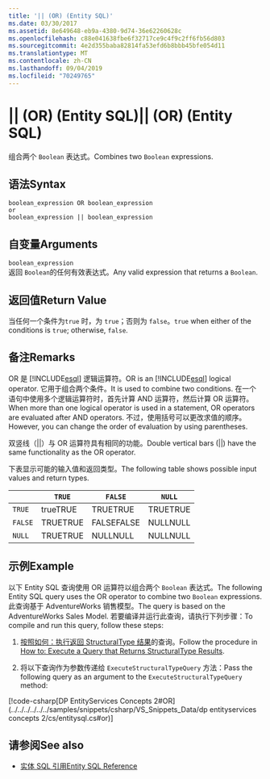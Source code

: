 ```yaml
---
title: '|| (OR) (Entity SQL)'
ms.date: 03/30/2017
ms.assetid: 8e649648-eb9a-4380-9d74-36e62260628c
ms.openlocfilehash: c88e041638fbe6f32717ce9c4f9c2ff6fb56d803
ms.sourcegitcommit: 4e2d355baba82814fa53efd6b8bbb45bfe054d11
ms.translationtype: MT
ms.contentlocale: zh-CN
ms.lasthandoff: 09/04/2019
ms.locfileid: "70249765"
---
```

# <a name="-or-entity-sql"></a><span data-ttu-id="db580-102">|| (OR) (Entity SQL)</span><span class="sxs-lookup"><span data-stu-id="db580-102">|| (OR) (Entity SQL)</span></span>
<span data-ttu-id="db580-103">组合两个 `Boolean` 表达式。</span><span class="sxs-lookup"><span data-stu-id="db580-103">Combines two `Boolean` expressions.</span></span>  
  
## <a name="syntax"></a><span data-ttu-id="db580-104">语法</span><span class="sxs-lookup"><span data-stu-id="db580-104">Syntax</span></span>  
  
```  
boolean_expression OR boolean_expression  
or   
boolean_expression || boolean_expression  
```  
  
## <a name="arguments"></a><span data-ttu-id="db580-105">自变量</span><span class="sxs-lookup"><span data-stu-id="db580-105">Arguments</span></span>  
 `boolean_expression`  
 <span data-ttu-id="db580-106">返回 `Boolean`的任何有效表达式。</span><span class="sxs-lookup"><span data-stu-id="db580-106">Any valid expression that returns a `Boolean`.</span></span>  
  
## <a name="return-value"></a><span data-ttu-id="db580-107">返回值</span><span class="sxs-lookup"><span data-stu-id="db580-107">Return Value</span></span>  
 <span data-ttu-id="db580-108">当任何一个条件为`true` 时，为 `true`；否则为 `false`。</span><span class="sxs-lookup"><span data-stu-id="db580-108">`true` when either of the conditions is `true`; otherwise, `false`.</span></span>  
  
## <a name="remarks"></a><span data-ttu-id="db580-109">备注</span><span class="sxs-lookup"><span data-stu-id="db580-109">Remarks</span></span>  
 <span data-ttu-id="db580-110">OR 是 [!INCLUDE[esql](../../../../../../includes/esql-md.md)] 逻辑运算符。</span><span class="sxs-lookup"><span data-stu-id="db580-110">OR is an [!INCLUDE[esql](../../../../../../includes/esql-md.md)] logical operator.</span></span> <span data-ttu-id="db580-111">它用于组合两个条件。</span><span class="sxs-lookup"><span data-stu-id="db580-111">It is used to combine two conditions.</span></span> <span data-ttu-id="db580-112">在一个语句中使用多个逻辑运算符时，首先计算 AND 运算符，然后计算 OR 运算符。</span><span class="sxs-lookup"><span data-stu-id="db580-112">When more than one logical operator is used in a statement, OR operators are evaluated after AND operators.</span></span> <span data-ttu-id="db580-113">不过，使用括号可以更改求值的顺序。</span><span class="sxs-lookup"><span data-stu-id="db580-113">However, you can change the order of evaluation by using parentheses.</span></span>  
  
 <span data-ttu-id="db580-114">双竖线（&#124;&#124;）与 OR 运算符具有相同的功能。</span><span class="sxs-lookup"><span data-stu-id="db580-114">Double vertical bars (&#124;&#124;) have the same functionality as the OR operator.</span></span>  
  
 <span data-ttu-id="db580-115">下表显示可能的输入值和返回类型。</span><span class="sxs-lookup"><span data-stu-id="db580-115">The following table shows possible input values and return types.</span></span>  
  
||`TRUE`|`FALSE`|`NULL`|  
|-|------------|-------------|------------|  
|`TRUE`|<span data-ttu-id="db580-116">true</span><span class="sxs-lookup"><span data-stu-id="db580-116">TRUE</span></span>|<span data-ttu-id="db580-117">TRUE</span><span class="sxs-lookup"><span data-stu-id="db580-117">TRUE</span></span>|<span data-ttu-id="db580-118">TRUE</span><span class="sxs-lookup"><span data-stu-id="db580-118">TRUE</span></span>|  
|`FALSE`|<span data-ttu-id="db580-119">TRUE</span><span class="sxs-lookup"><span data-stu-id="db580-119">TRUE</span></span>|<span data-ttu-id="db580-120">FALSE</span><span class="sxs-lookup"><span data-stu-id="db580-120">FALSE</span></span>|<span data-ttu-id="db580-121">NULL</span><span class="sxs-lookup"><span data-stu-id="db580-121">NULL</span></span>|  
|`NULL`|<span data-ttu-id="db580-122">TRUE</span><span class="sxs-lookup"><span data-stu-id="db580-122">TRUE</span></span>|<span data-ttu-id="db580-123">NULL</span><span class="sxs-lookup"><span data-stu-id="db580-123">NULL</span></span>|<span data-ttu-id="db580-124">NULL</span><span class="sxs-lookup"><span data-stu-id="db580-124">NULL</span></span>|  
  
## <a name="example"></a><span data-ttu-id="db580-125">示例</span><span class="sxs-lookup"><span data-stu-id="db580-125">Example</span></span>  
 <span data-ttu-id="db580-126">以下 Entity SQL 查询使用 OR 运算符以组合两个 `Boolean` 表达式。</span><span class="sxs-lookup"><span data-stu-id="db580-126">The following Entity SQL query uses the OR operator to combine two `Boolean` expressions.</span></span> <span data-ttu-id="db580-127">此查询基于 AdventureWorks 销售模型。</span><span class="sxs-lookup"><span data-stu-id="db580-127">The query is based on the AdventureWorks Sales Model.</span></span> <span data-ttu-id="db580-128">若要编译并运行此查询，请执行下列步骤：</span><span class="sxs-lookup"><span data-stu-id="db580-128">To compile and run this query, follow these steps:</span></span>  
  
1. <span data-ttu-id="db580-129">[按照如何：执行返回 StructuralType 结果](../how-to-execute-a-query-that-returns-structuraltype-results.md)的查询。</span><span class="sxs-lookup"><span data-stu-id="db580-129">Follow the procedure in [How to: Execute a Query that Returns StructuralType Results](../how-to-execute-a-query-that-returns-structuraltype-results.md).</span></span>  
  
2. <span data-ttu-id="db580-130">将以下查询作为参数传递给 `ExecuteStructuralTypeQuery` 方法：</span><span class="sxs-lookup"><span data-stu-id="db580-130">Pass the following query as an argument to the `ExecuteStructuralTypeQuery` method:</span></span>  
  
 [!code-csharp[DP EntityServices Concepts 2#OR](../../../../../../samples/snippets/csharp/VS_Snippets_Data/dp entityservices concepts 2/cs/entitysql.cs#or)]  
  
## <a name="see-also"></a><span data-ttu-id="db580-131">请参阅</span><span class="sxs-lookup"><span data-stu-id="db580-131">See also</span></span>

- [<span data-ttu-id="db580-132">实体 SQL 引用</span><span class="sxs-lookup"><span data-stu-id="db580-132">Entity SQL Reference</span></span>](entity-sql-reference.md)
